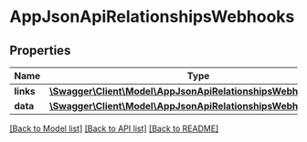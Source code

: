 # AppJsonApiRelationshipsWebhooks

## Properties
Name | Type | Description | Notes
------------ | ------------- | ------------- | -------------
**links** | [**\Swagger\Client\Model\AppJsonApiRelationshipsWebhooksLinks**](AppJsonApiRelationshipsWebhooksLinks.md) |  | [optional] 
**data** | [**\Swagger\Client\Model\AppJsonApiRelationshipsWebhooksData[]**](AppJsonApiRelationshipsWebhooksData.md) |  | [optional] 

[[Back to Model list]](../../README.md#documentation-for-models) [[Back to API list]](../../README.md#documentation-for-api-endpoints) [[Back to README]](../../README.md)


